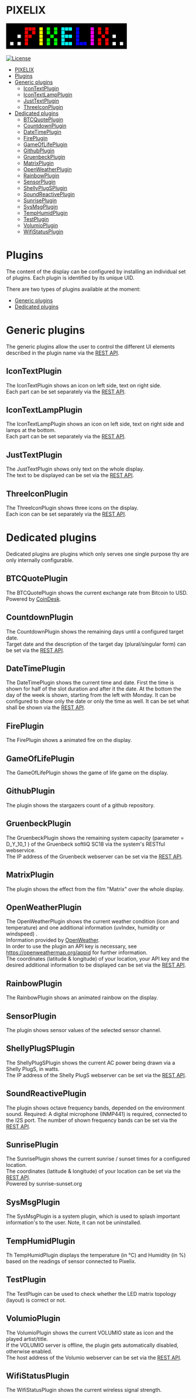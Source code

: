 # PIXELIX
![PIXELIX](./images/LogoBlack.png)

[![License](https://img.shields.io/badge/license-MIT-blue.svg)](http://choosealicense.com/licenses/mit/)

- [PIXELIX](#pixelix)
- [Plugins](#plugins)
- [Generic plugins](#generic-plugins)
  - [IconTextPlugin](#icontextplugin)
  - [IconTextLampPlugin](#icontextlampplugin)
  - [JustTextPlugin](#justtextplugin)
  - [ThreeIconPlugin](#threeiconplugin)
- [Dedicated plugins](#dedicated-plugins)
  - [BTCQuotePlugin](#btcquoteplugin)
  - [CountdownPlugin](#countdownplugin)
  - [DateTimePlugin](#datetimeplugin)
  - [FirePlugin](#fireplugin)
  - [GameOfLifePlugin](#gameoflifeplugin)
  - [GithubPlugin](#githubplugin)
  - [GruenbeckPlugin](#gruenbeckplugin)
  - [MatrixPlugin](#matrixplugin)
  - [OpenWeatherPlugin](#openweatherplugin)
  - [RainbowPlugin](#rainbowplugin)
  - [SensorPlugin](#sensorplugin)
  - [ShellyPlugSPlugin](#shellyplugsplugin)
  - [SoundReactivePlugin](#soundreactiveplugin)
  - [SunrisePlugin](#sunriseplugin)
  - [SysMsgPlugin](#sysmsgplugin)
  - [TempHumidPlugin](#temphumidplugin)
  - [TestPlugin](#testplugin)
  - [VolumioPlugin](#volumioplugin)
  - [WifiStatusPlugin](#wifistatusplugin)

# Plugins
The content of the display can be configured by installing an individual set of plugins.
Each plugin is identified by its unique UID.

There are two types of plugins available at the moment:
* [Generic plugins](#Generic-plugins)
* [Dedicated plugins](#Dedicated-plugins)

# Generic plugins
The generic plugins allow the user to control the different UI elements described in the plugin name via the [REST API](https://app.swaggerhub.com/apis/BlueAndi/Pixelix/1.2.0).

## IconTextPlugin
The IconTextPlugin shows an icon on left side, text on right side.\
Each part can be set separately via the [REST API](https://app.swaggerhub.com/apis/BlueAndi/Pixelix/1.2.0#/IconTextPlugin).

## IconTextLampPlugin
The IconTextLampPlugin shows an icon on left side, text on right side and lamps at the bottom.\
Each part can be set separately via the [REST API](https://app.swaggerhub.com/apis/BlueAndi/Pixelix/1.2.0#/IconTextLampPlugin).

## JustTextPlugin
The JustTextPlugin shows only text on the whole display.\
The text to be displayed can be set via the [REST API](https://app.swaggerhub.com/apis/BlueAndi/Pixelix/1.2.0#/JustTextPlugin).

## ThreeIconPlugin
The ThreeIconPlugin shows three icons on the display.\
Each icon can be set separately via the [REST API](https://app.swaggerhub.com/apis/BlueAndi/Pixelix/1.2.0#/ThreeIconPlugin).

# Dedicated plugins
Dedicated plugins are plugins which only serves one single purpose thy are only internally configurable.

## BTCQuotePlugin
The BTCQuotePlugin shows the current exchange rate from Bitcoin to USD.\
Powered by [CoinDesk](https://www.coindesk.com/price/bitcoin).

## CountdownPlugin
The CountdownPlugin shows the remaining days until a configured target date.\
Target date and the description of the target day (plural/singular form) can be set via the [REST API](https://app.swaggerhub.com/apis/BlueAndi/Pixelix/1.2.0#/CountdownPlugin).

## DateTimePlugin
The DateTimePlugin shows the current time and date. First the time is shown for half of the slot duration and after it the date. At the bottom the day of the week is shown, starting from the left with Monday. It can be configured to show only the date or only the time as well.
It can be set what shall be shown via the [REST API](https://app.swaggerhub.com/apis/BlueAndi/Pixelix/1.2.0#/DateTimePlugin).

## FirePlugin
The FirePlugin shows a animated fire on the display.

## GameOfLifePlugin
The GameOfLifePlugin shows the game of life game on the display.

## GithubPlugin
The plugin shows the stargazers count of a github repository.

## GruenbeckPlugin
The GruenbeckPlugin shows the remaining system capacity (parameter = D_Y_10_1 ) of the Gruenbeck softliQ SC18 via the system's RESTful webservice.\
The IP address of the Gruenbeck webserver can be set via the [REST API](https://app.swaggerhub.com/apis/BlueAndi/Pixelix/1.2.0#/GruenbeckPlugin).

## MatrixPlugin
The plugin shows the effect from the film "Matrix" over the whole display.

## OpenWeatherPlugin
The OpenWeatherPlugin shows the current weather condition (icon and temperature) and one additional information (uvIndex, humidity or windspeed) .\
Information provided by [OpenWeather](https://openweathermap.org/).\
In order to use the plugin an API key is necessary, see https://openweathermap.org/appid for further information.\
The coordinates (latitude & longitude) of your location, your API key and the desired additional information to be displayed can be set via the [REST API](https://app.swaggerhub.com/apis/BlueAndi/Pixelix/1.2.0#/OpenWeatherPlugin).

## RainbowPlugin
The RainbowPlugin shows an animated rainbow on the display.

## SensorPlugin
The plugin shows sensor values of the selected sensor channel.

## ShellyPlugSPlugin
The ShellyPlugSPlugin shows the current AC power being drawn via a Shelly PlugS, in watts.\
The IP address of the Shelly PlugS webserver can be set via the [REST API](https://app.swaggerhub.com/apis/BlueAndi/Pixelix/1.2.0#/ShellyPlugSPlugin).

## SoundReactivePlugin
The plugin shows octave frequency bands, depended on the environment sound.
Required: A digital microphone (INMP441) is required, connected to the I2S port.
The number of shown frequency bands can be set via the [REST API](https://app.swaggerhub.com/apis/BlueAndi/Pixelix/1.2.0#/SoundReactivePlugin).

## SunrisePlugin
The SunrisePlugin shows the current sunrise / sunset times for a configured location.\
The coordinates (latitude & longitude) of your location can be set via the [REST API]([REST.md#endpoint-base-uridisplayuidplugin-uidlocation](https://app.swaggerhub.com/apis/BlueAndi/Pixelix/1.2.0#/SunrisePlugin)).\
Powered by sunrise-sunset.org

## SysMsgPlugin
The SysMsgPlugin is a system plugin, which is used to splash important information's to the user. Note, it can not be uninstalled.

## TempHumidPlugin
Th TempHumidPlugin displays the temperature (in °C) and Humidity (in %) based on the readings of sensor connected to Pixelix.

## TestPlugin
The TestPlugin can be used to check whether the LED matrix topology (layout) is correct or not.

## VolumioPlugin
The VolumioPlugin shows the current VOLUMIO state as icon and the played artist/title.\
If the VOLUMIO server is offline, the plugin gets automatically disabled, otherwise enabled.\
The host address of the Volumio webserver can be set via the [REST API](https://app.swaggerhub.com/apis/BlueAndi/Pixelix/1.2.0#/VolumioPlugin).

## WifiStatusPlugin
The WifiStatusPlugin shows the current wireless signal strength.
